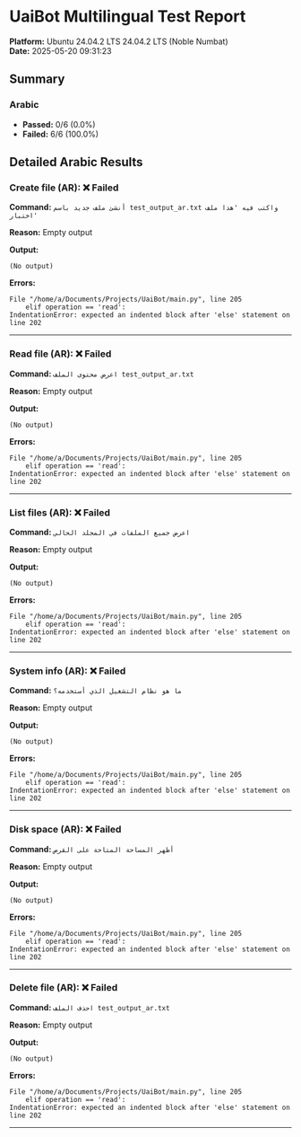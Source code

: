 # UaiBot Multilingual Test Report

**Platform:** Ubuntu 24.04.2 LTS 24.04.2 LTS (Noble Numbat)  
**Date:** 2025-05-20 09:31:23  

## Summary

### Arabic
- **Passed:** 0/6 (0.0%)
- **Failed:** 6/6 (100.0%)

## Detailed Arabic Results

### Create file (AR): ❌ Failed

**Command:** `أنشئ ملف جديد باسم test_output_ar.txt واكتب فيه 'هذا ملف اختبار'`

**Reason:** Empty output

**Output:**

```
(No output)
```

**Errors:**

```
File "/home/a/Documents/Projects/UaiBot/main.py", line 205
    elif operation == 'read':
IndentationError: expected an indented block after 'else' statement on line 202
```

---

### Read file (AR): ❌ Failed

**Command:** `اعرض محتوى الملف test_output_ar.txt`

**Reason:** Empty output

**Output:**

```
(No output)
```

**Errors:**

```
File "/home/a/Documents/Projects/UaiBot/main.py", line 205
    elif operation == 'read':
IndentationError: expected an indented block after 'else' statement on line 202
```

---

### List files (AR): ❌ Failed

**Command:** `اعرض جميع الملفات في المجلد الحالي`

**Reason:** Empty output

**Output:**

```
(No output)
```

**Errors:**

```
File "/home/a/Documents/Projects/UaiBot/main.py", line 205
    elif operation == 'read':
IndentationError: expected an indented block after 'else' statement on line 202
```

---

### System info (AR): ❌ Failed

**Command:** `ما هو نظام التشغيل الذي أستخدمه؟`

**Reason:** Empty output

**Output:**

```
(No output)
```

**Errors:**

```
File "/home/a/Documents/Projects/UaiBot/main.py", line 205
    elif operation == 'read':
IndentationError: expected an indented block after 'else' statement on line 202
```

---

### Disk space (AR): ❌ Failed

**Command:** `أظهر المساحة المتاحة على القرص`

**Reason:** Empty output

**Output:**

```
(No output)
```

**Errors:**

```
File "/home/a/Documents/Projects/UaiBot/main.py", line 205
    elif operation == 'read':
IndentationError: expected an indented block after 'else' statement on line 202
```

---

### Delete file (AR): ❌ Failed

**Command:** `احذف الملف test_output_ar.txt`

**Reason:** Empty output

**Output:**

```
(No output)
```

**Errors:**

```
File "/home/a/Documents/Projects/UaiBot/main.py", line 205
    elif operation == 'read':
IndentationError: expected an indented block after 'else' statement on line 202
```

---

